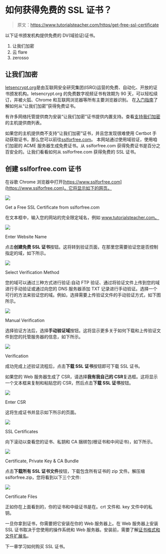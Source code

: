 # 如何获得免费的 SSL 证书？

> 原文：<https://www.tutorialsteacher.com/https/get-free-ssl-certificate>

以下证书颁发机构提供免费的 DV(域验证)证书。

1.  让我们加密
2.  云 flare
3.  zerosso

## 让我们加密

[letsencrypt.org](https://letsencrypt.org)是由互联网安全研究集团(ISRG)运营的免费、自动化、开放的证书颁发机构。letsencrypt.org 的免费数字视频证书有效期为 90 天，可以轻松续订，并被火狐、Chrome 和互联网浏览器等所有主要浏览器识别。 在[入门指南](https://letsencrypt.org/getting-started/)了解如何从“让我们加密”获得免费证书。

有许多网络托管提供商为安装“让我们加密”证书提供内置支持。查看[支持我们加密](https://community.letsencrypt.org/t/web-hosting-who-support-lets-encrypt/6920)的主机提供商列表。

如果您的主机提供商不支持“让我们加密”证书，并且您发现很难使用 Certbot 手动获取证书，那么您可以前往[sslforfree.com](https://www.sslforfree.com)。 本网站通过使用域验证，使用咱们加密的 ACME 服务器生成免费证书。从 sslforfree.com 获得免费证书是百分之百安全的。让我们看看如何从 sslforfree.com 获得免费的 SSL 证书。

## 创建 sslforfree.com 证书

在谷歌 Chrome 浏览器中打开[https://www.sslforfree.com](https://www.sslforfree.com)。它将显示如下的网页。

![](img/3b3e510fcb1352a89f45ed5b21056d61.png) 

Get a Free SSL Certificate from sslforfree.com



在文本框中，输入您的网站的完全限定域名，例如 www.tutorialsteacher.com。

![](img/889a1b965899b7094c4e74353ccb61d7.png) 

Enter Website Name



点击**创建免费 SSL 证书**按钮。这将转到验证页面，在那里您需要验证您是否控制指定的域，如下所示。

![](img/35b58a216f69150ad0b165b81f5e8898.png) 

Select Verification Method



您的域可以通过三种方式进行验证:自动 FTP 验证、通过将验证文件上传到您的域进行手动验证或通过向您的 DNS 服务器添加 TXT 记录进行手动验证。选择一个可行的方法来验证您的域。例如，选择需要上传验证文件的手动验证方式，如下图所示。

![](img/7f187becbb6d913f038dd0ca63c44f5e.png) 

Manual Verification



选择验证方法后，选择**手动验证域**按钮。这将显示更多关于如何下载和上传验证文件到您的托管服务器的信息，如下所示。

![](img/52ed022150a467213256fb0e168bcba6.png) 

Verification



成功完成上述验证流程后，点击**下载 SSL 证书**按钮即可下载 SSL 证书。

如果您的 Web 服务器生成了 CSR，请选择**我有我自己的 CSR**复选框。这将显示一个文本框来复制和粘贴您的 CSR，然后点击**下载 SSL 证书**按钮。

![](img/3d976a9477007ae3ba567983b0a048fd.png)

Enter CSR



这将生成证书并显示如下所示的页面。

![](img/c2ba48506fb5be719ee6c649df2f3f74.png)

SSL Certificates



向下滚动以查看您的证书、私钥和 CA 捆绑包(根证书和中间证书)，如下所示。

![](img/a0be8d8b906e1e9a84e9914e13366ed3.png) 

Certificate, Private Key & CA Bundle



点击**下载所有 SSL 证书文件**按钮，下载包含所有证书的 zip 文件。解压缩 sslforfree.zip，您将看到以下三个文件:

![](img/e1ec4becf84c1135fe5299d5a05e2099.png) 

Certificate Files



正如你在上面看到的，你的证书和中级证书是在。crt 文件和. key 文件中的私钥。

一旦你拿到证书，你需要把它安装在你的 Web 服务器上。在 Web 服务器上安装 SSL 证书取决于您使用的操作系统和 Web 服务器。安装前，需要了解[证书格式和文件扩展名](/https/ssl-certificate-format)。

下一章学习如何购买 SSL 证书。